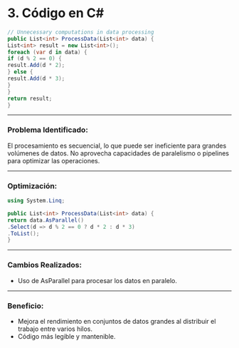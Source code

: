 # 3. Código en C#

``` csharp
// Unnecessary computations in data processing
public List<int> ProcessData(List<int> data) {
List<int> result = new List<int>();
foreach (var d in data) {
if (d % 2 == 0) {
result.Add(d * 2);
} else {
result.Add(d * 3);
}
}
return result;
}
```
---
### Problema Identificado:

El procesamiento es secuencial, lo que puede ser ineficiente para grandes volúmenes de datos.
No aprovecha capacidades de paralelismo o pipelines para optimizar las operaciones.

---
### Optimización:

``` csharp
using System.Linq;

public List<int> ProcessData(List<int> data) {
return data.AsParallel()
.Select(d => d % 2 == 0 ? d * 2 : d * 3)
.ToList();
}
```
---
### Cambios Realizados:

* Uso de AsParallel para procesar los datos en paralelo.
---

### Beneficio:

* Mejora el rendimiento en conjuntos de datos grandes al distribuir el trabajo entre varios hilos.
* Código más legible y mantenible.
